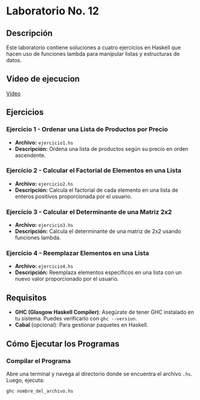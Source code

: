 # Laboratorio No. 12

## Descripción

Este laboratorio contiene soluciones a cuatro ejercicios en Haskell que hacen uso de funciones lambda para manipular listas y estructuras de datos.

## Video de ejecucion
[Video]((https://youtu.be/6RpQhsJoO4E))


## Ejercicios

### Ejercicio 1 - Ordenar una Lista de Productos por Precio

- **Archivo:** `ejercicio1.hs`
- **Descripción:** Ordena una lista de productos según su precio en orden ascendente.

### Ejercicio 2 - Calcular el Factorial de Elementos en una Lista

- **Archivo:** `ejercicio2.hs`
- **Descripción:** Calcula el factorial de cada elemento en una lista de enteros positivos proporcionada por el usuario.

### Ejercicio 3 - Calcular el Determinante de una Matriz 2x2

- **Archivo:** `ejercicio3.hs`
- **Descripción:** Calcula el determinante de una matriz de 2x2 usando funciones lambda.

### Ejercicio 4 - Reemplazar Elementos en una Lista

- **Archivo:** `ejercicio4.hs`
- **Descripción:** Reemplaza elementos específicos en una lista con un nuevo valor proporcionado por el usuario.

## Requisitos

- **GHC (Glasgow Haskell Compiler)**: Asegúrate de tener GHC instalado en tu sistema. Puedes verificarlo con `ghc --version`.
- **Cabal** (opcional): Para gestionar paquetes en Haskell.

## Cómo Ejecutar los Programas

### Compilar el Programa

Abre una terminal y navega al directorio donde se encuentra el archivo `.hs`. Luego, ejecuta:

```bash
ghc nombre_del_archivo.hs
